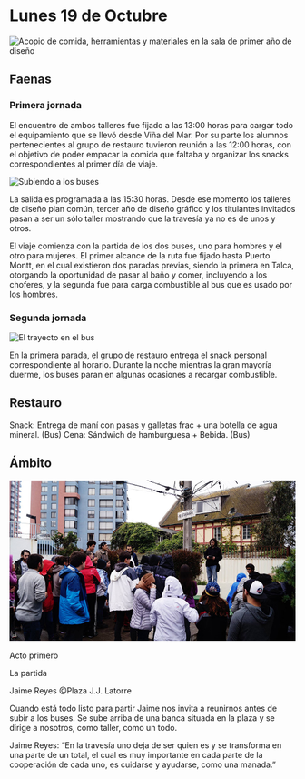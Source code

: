 # Lunes 19 de Octubre

![Acopio de comida, herramientas y materiales en la sala de primer año de diseño](img/faenas/IMG_8499.JPG)

## Faenas

### Primera jornada

El encuentro de ambos talleres fue fijado a las 13:00 horas para cargar todo el equipamiento que se llevó desde Viña del Mar. Por su parte los alumnos pertenecientes al grupo de restauro tuvieron reunión a las 12:00 horas, con el objetivo de poder empacar la comida que faltaba y organizar los snacks correspondientes al primer día de viaje.

![Subiendo a los buses](img/ruta/887446_10208092052399658_2179600479790553435_o.jpg)

La salida es programada a las 15:30 horas. Desde ese momento los talleres de diseño plan común, tercer año de diseño gráfico y los titulantes invitados pasan a ser un sólo taller mostrando que la travesía ya no es de unos y otros.

El viaje comienza con la partida de los dos buses, uno para hombres y el otro para mujeres. El primer alcance de la ruta fue fijado hasta Puerto Montt, en el cual existieron dos paradas previas, siendo la primera en Talca, otorgando la oportunidad de pasar al baño y comer, incluyendo a los choferes, y la segunda fue para carga combustible al bus que es usado por los hombres.


### Segunda jornada

![El trayecto en el bus](img/ruta/12195780_10207505701782718_1252192893006005586_n.jpg)

En la primera parada, el grupo de restauro entrega el snack personal correspondiente al horario. 
Durante la noche mientras la gran mayoría duerme, los buses paran en algunas ocasiones a recargar combustible.


## Restauro

Snack: Entrega de maní con pasas y  galletas frac + una botella de agua mineral. (Bus)
Cena: Sándwich de hamburguesa + Bebida. (Bus)


## Ámbito

![Primer acto, salida de la escuela, todos somos un mismo taller](i/fotos/Partida-jaime-reyes01.jpg)

Acto primero

La partida

Jaime Reyes @Plaza J.J. Latorre

Cuando está todo listo para partir Jaime nos invita a reunirnos antes de subir a los buses. Se sube arriba de una banca situada en la plaza y se dirige a nosotros, como taller, como un todo. 

Jaime Reyes:
“En la travesía uno deja de ser quien es y se transforma en una parte de un total, el cual es muy importante en cada parte de la cooperación de cada uno, es cuidarse y ayudarse, como una manada.”




